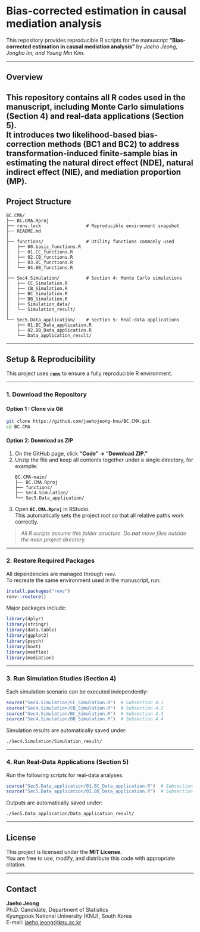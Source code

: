 # Bias-corrected estimation in causal mediation analysis

This repository provides reproducible R scripts for the manuscript **“Bias-corrected estimation in causal mediation analysis”** by *Jaeho Jeong, Jongho Im, and Young Min Kim*.

---

## Overview

This repository contains all R codes used in the manuscript, including Monte Carlo simulations (Section 4) and real-data applications (Section 5).  
It introduces two likelihood-based bias-correction methods (BC1 and BC2) to address **transformation-induced finite-sample bias** in estimating the natural direct effect (NDE), natural indirect effect (NIE), and mediation proportion (MP).
---

## Project Structure

```
BC.CMA/
├── BC.CMA.Rproj
├── renv.lock                 # Reproducible environment snapshot
├── README.md
│
├── functions/                # Utility functions commonly used
│   ├── 00.basic_functions.R
│   ├── 01.CC_functions.R
│   ├── 02.CB_functions.R
│   ├── 03.BC_functions.R
│   └── 04.BB_functions.R
│
├── Sec4.Simulation/          # Section 4: Monte Carlo simulations
│   ├── CC_Simulation.R       
│   ├── CB_Simulation.R       
│   ├── BC_Simulation.R       
│   ├── BB_Simulation.R       
│   ├── Simulation_data/ 
│   └── Simulation_result/   
│
└── Sec5.Data_application/    # Section 5: Real-data applications
    ├── 01.BC_Data_application.R
    ├── 02.BB_Data_application.R
    └── Data_application_result/
```

---

## Setup & Reproducibility

This project uses **[`renv`](https://rstudio.github.io/renv/)** to ensure a fully reproducible R environment.

---

### **1. Download the Repository**

#### **Option 1 : Clone via Git**
```bash
git clone https://github.com/jaehojeong-knu/BC.CMA.git
cd BC.CMA
```

#### **Option 2: Download as ZIP**
1. On the GitHub page, click **“Code” → “Download ZIP.”**  
2. Unzip the file and keep all contents together under a single directory, for example:
   ```
   BC.CMA-main/
   ├── BC.CMA.Rproj
   ├── functions/
   ├── Sec4.Simulation/
   └── Sec5.Data_application/
   ```
3. Open **`BC.CMA.Rproj`** in RStudio.  
   This automatically sets the project root so that all relative paths work correctly.

> *All R scripts assume this folder structure. Do **not** move files outside the main project directory.*

---

### **2. Restore Required Packages**

All dependencies are managed through `renv`.  
To recreate the same environment used in the manuscript, run:
```r
install.packages("renv")
renv::restore()
```

Major packages include:
```r
library(dplyr)
library(stringr)
library(data.table)
library(ggplot2)
library(psych)
library(boot)
library(medflex)
library(mediation)
```

---

### **3. Run Simulation Studies (Section 4)**

Each simulation scenario can be executed independently:
```r
source("Sec4.Simulation/CC_Simulation.R")  # Subsection 4.1
source("Sec4.Simulation/CB_Simulation.R")  # Subsection 4.2
source("Sec4.Simulation/BC_Simulation.R")  # Subsection 4.3
source("Sec4.Simulation/BB_Simulation.R")  # Subsection 4.4
```

Simulation results are automatically saved under:
```
./Sec4.Simulation/Simulation_result/
```

---

### **4. Run Real-Data Applications (Section 5)**

Run the following scripts for real-data analyses:
```r
source("Sec5.Data_application/01.BC_Data_application.R")  # Subsection 5.1
source("Sec5.Data_application/02.BB_Data_application.R")  # Subsection 5.2
```

Outputs are automatically saved under:
```
./Sec5.Data_application/Data_application_result/
```

---

## License

This project is licensed under the **MIT License**.  
You are free to use, modify, and distribute this code with appropriate citation.

---

## Contact

**Jaeho Jeong**  
Ph.D. Candidate, Department of Statistics  
Kyungpook National University (KNU), South Korea  
E-mail: jaeho.jeong@knu.ac.kr  
